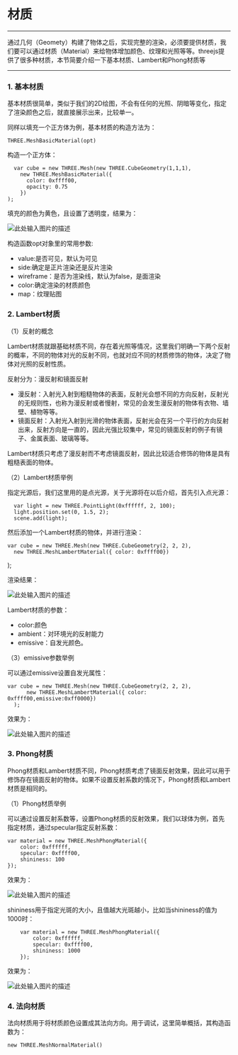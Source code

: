 # 材质

------

通过几何（Geomety）构建了物体之后，实现完整的渲染，必须要提供材质，我们要可以通过材质（Material）来给物体增加颜色、纹理和光照等等。threejs提供了很多种材质，本节简要介绍一下基本材质、Lambert和Phong材质等

------



### 1. 基本材质

基本材质很简单，类似于我们的2D绘图，不会有任何的光照、阴暗等变化，指定了渲染颜色之后，就直接展示出来，比较单一。

同样以填充一个正方体为例，基本材质的构造方法为：

    THREE.MeshBasicMaterial(opt)

构造一个正方体：

      var cube = new THREE.Mesh(new THREE.CubeGeometry(1,1,1),
        new THREE.MeshBasicMaterial({
          color: 0xffff00,
          opacity: 0.75
        })
    );

填充的颜色为黄色，且设置了透明度，结果为：

![此处输入图片的描述][1]

构造函数opt对象里的常用参数:

 - value:是否可见，默认为可见
 - side:确定是正片渲染还是反片渲染
 - wireframe：是否为渲染线，默认为false，是面渲染
 - color:确定渲染的材质颜色
 - map：纹理贴图


### 2. Lambert材质

（1）反射的概念

Lambert材质就跟基础材质不同，存在着光照等情况，这里我们明确一下两个反射的概率，不同的物体对光的反射不同，也就对应不同的材质修饰的物体，决定了物体对光照的反射性质。

反射分为：漫反射和镜面反射

 - 漫反射：入射光入射到粗糙物体的表面，反射光会想不同的方向反射，反射光的无规则性，也称为漫反射或者慢射，常见的会发生漫反射的物体有衣物、墙壁、植物等等。
 - 镜面反射：入射光入射到光滑的物体表面，反射光会在另一个平行的方向反射出来，反射方向是一直的，因此光强比较集中，常见的镜面反射的例子有镜子、金属表面、玻璃等等。

Lambert材质只考虑了漫反射而不考虑镜面反射，因此比较适合修饰的物体是具有粗糙表面的物体。

 （2）Lambert材质举例

 指定光源后，我们这里用的是点光源，关于光源将在以后介绍，首先引入点光源：


      var light = new THREE.PointLight(0xffffff, 2, 100);
      light.position.set(0, 1.5, 2);
      scene.add(light);

然后添加一个Lambert材质的物体，并进行渲染：

    var cube = new THREE.Mesh(new THREE.CubeGeometry(2, 2, 2),
      new THREE.MeshLambertMaterial({ color: 0xffff00})
  );

 渲染结果：

 ![此处输入图片的描述][2]

Lambert材质的参数：

 - color:颜色
 - ambient：对环境光的反射能力
 - emissive：自发光颜色。

（3）emissive参数举例

可以通过emissive设置自发光属性：

    var cube = new THREE.Mesh(new THREE.CubeGeometry(2, 2, 2),
          new THREE.MeshLambertMaterial({ color: 0xffff00,emissive:0xff0000})
      );
效果为：

![此处输入图片的描述][3]

### 3. Phong材质

Phong材质和Lambert材质不同，Phong材质考虑了镜面反射效果，因此可以用于修饰存在镜面反射的物体。如果不设置反射系数的情况下，Phong材质和Lambert材质是相同的。

（1）Phong材质举例

可以通过设置反射系数等，设置Phong材质的反射效果，我们以球体为例，首先指定材质，通过specular指定反射系数：

    var material = new THREE.MeshPhongMaterial({
        color: 0xffffff,
        specular: 0xffff00,
        shininess: 100
    });

效果为：

![此处输入图片的描述][4]

shininess用于指定光斑的大小，且值越大光斑越小，比如当shininess的值为1000时：

        var material = new THREE.MeshPhongMaterial({
            color: 0xffffff,
            specular: 0xffff00,
            shininess: 1000
        });
效果为：

![此处输入图片的描述][5]

### 4. 法向材质

法向材质用于将材质颜色设置成其法向方向。用于调试，这里简单概括，其构造函数为：

    new THREE.MeshNormalMaterial()



  [1]: https://github.com/forthealllight/learn-threejs/blob/master/images/met1.png
  [2]: https://github.com/forthealllight/learn-threejs/blob/master/images/met2.png
  [3]: https://github.com/forthealllight/learn-threejs/blob/master/images/met3.png
  [4]: https://github.com/forthealllight/learn-threejs/blob/master/images/met4.png
  [5]: https://github.com/forthealllight/learn-threejs/blob/master/images/met5.png

